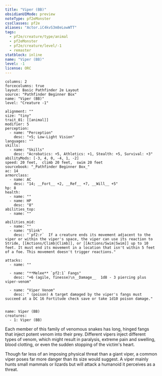 ```yaml
---
title: "Viper (BB)"
obsidianUIMode: preview
noteType: pf2eMonster
cssClasses: pf2e
aliases: "Actor.iC4kvS3m8eLowWTT" 
tags:
  - pf2e/creature/type/animal
  - pf2eMonster
  - pf2e/creature/level/-1
  - remaster
statblock: inline
name: "Viper (BB)"
level: -1
license: ORC
---
```


```statblock
columns: 2
forcecolumns: true
layout: Basic Pathfinder 2e Layout
source: "Pathfinder Beginner Box"
name: "Viper (BB)"
level: "Creature -1"

alignment: ""
size: "tiny"
trait_01: [[animal]]
modifier: 5
perception:
  - name: "Perception"
    desc: "+5; Low-Light Vision"
languages: ""
skills:
  - name: "Skills"
    desc: "Acrobatics: +5, Athletics: +1, Stealth: +5, Survival: +3"
abilityMods: [-3, 4, 0, -4, 1, -2]
speed: 20 feet,  climb 20 feet,  swim 20 feet
sourcebook: "_Pathfinder Beginner Box_"
ac: 14
armorclass:
  - name: AC
    desc: "14; __Fort__ +2, __Ref__ +7, __Will__ +5"
hp: 8
health:
  - name: ""
  - name: HP
    desc: "8"
abilities_top:
  - name: ""

abilities_mid:
  - name: ""
  - name: "Slink"
    desc: "`pf2:r`  If a creature ends its movement adjacent to the viper or within the viper's space, the viper can use its reaction to Stride, [[Actions/Climb|Climb]], or [[Actions/Swim|Swim]] up to 10 feet. It must end its movement in a location that isn't within 5 feet of a foe. This movement doesn't trigger reactions."

attacks:
  - name: ""

  - name: "**Melee** `pf2:1` Fangs"
    desc: "+6 (agile, finesse)\n__Damage__  1d8 - 3 piercing plus viper-venom"

  - name: "Viper Venom"
    desc: " (poison) A target damaged by the viper's fangs must succeed at a DC 16 Fortitude check save or take 1d10 poison damage."
 
```

```encounter-table
name: Viper (BB)
creatures:
  - 1: Viper (BB)
```



Each member of this family of venomous snakes has long, hinged fangs that inject potent venom into their prey. Different vipers inject different types of venom, which might result in paralysis, extreme pain and swelling, blood clotting, or even the sudden stopping of the victim's heart.

Though far less of an imposing physical threat than a giant viper, a common viper poses far more danger than its size would suggest. A viper mainly hunts small mammals or lizards but will attack a humanoid it perceives as a threat.
